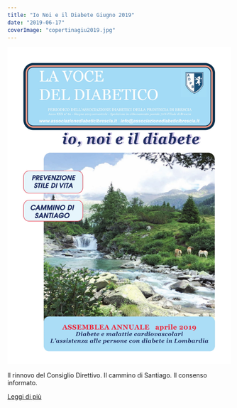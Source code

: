 ```yaml
---
title: "Io Noi e il Diabete Giugno 2019"
date: "2019-06-17"
coverImage: "copertinagiu2019.jpg"
---
```


![](images/copertinagiu2019.jpg)

Il rinnovo del Consiglio Direttivo. Il cammino di Santiago. Il consenso informato.

<div class="link-box"><a href="/la-nostra-associazione/la-mission-dellassociazione" class="theme-btn btn-style-two"><span class="btn-title">Leggi di più</span></a></div>

<!-- \[vc\_row equal\_height="yes" content\_placement="middle" css=".vc\_custom\_1560780690544{margin-bottom: -40px !important;}"\]\[vc\_column width="1/2"\]\[ultimate\_heading\]CARI LETTORI, in questo numero abbiamo scelto come immagine di copertina la Val di Fumo, vallata di origine glaciale posta ai piedi del Carrè Alto in trentino, un luogo di nuvole e di mistero, dove nasce il fiume Chiese . L’ambiente ricco di vegetazione e di fauna è una delle nostre ricchezze, va tutelato e mantenuto incontaminato. Il nostro corpo è organizzato non per una vita sedentaria né per sforzi troppo intensi: apprendere l’arte del movimento e della sua misura è uno dei segreti per rendere il corpo resistente, associando una dieta equilibrata. Luisella Rossi\[/ultimate\_heading\]\[vc\_column\_text\][Wiew](http://198.211.122.197/diabetwp/wordpress/wp-content/uploads/2019/10/io-noi-il-diabete-maggio-2019-rid.pdf)\[/vc\_column\_text\]\[/vc\_column\]\[vc\_column width="1/2"\]\[dt\_fancy\_image image\_id="2128" width="300" height="500"\]\[/vc\_column\]\[/vc\_row\] -->

